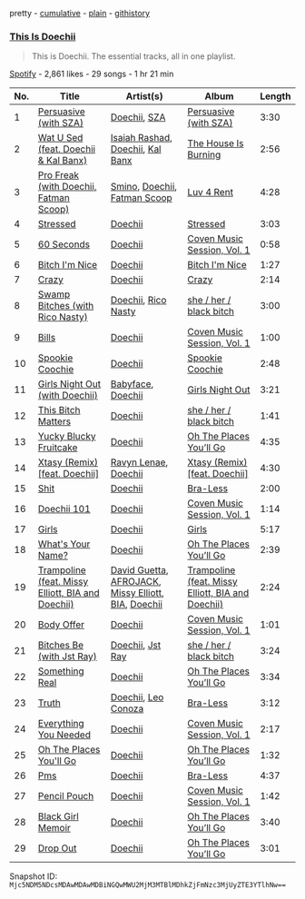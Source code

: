 pretty - [cumulative](/playlists/cumulative/37i9dQZF1DZ06evO2IQ4xi.md) - [plain](/playlists/plain/37i9dQZF1DZ06evO2IQ4xi) - [githistory](https://github.githistory.xyz/mackorone/spotify-playlist-archive/blob/main/playlists/plain/37i9dQZF1DZ06evO2IQ4xi)

### [This Is Doechii](https://open.spotify.com/playlist/37i9dQZF1DZ06evO2IQ4xi)

> This is Doechii\. The essential tracks, all in one playlist.

[Spotify](https://open.spotify.com/user/spotify) - 2,861 likes - 29 songs - 1 hr 21 min

| No. | Title | Artist(s) | Album | Length |
|---|---|---|---|---|
| 1 | [Persuasive \(with SZA\)](https://open.spotify.com/track/67v2UHujFruxWrDmjPYxD6) | [Doechii](https://open.spotify.com/artist/4E2rKHVDssGJm2SCDOMMJB), [SZA](https://open.spotify.com/artist/7tYKF4w9nC0nq9CsPZTHyP) | [Persuasive \(with SZA\)](https://open.spotify.com/album/7LYy99hyg4eHQeYkKPuS6R) | 3:30 |
| 2 | [Wat U Sed \(feat\. Doechii & Kal Banx\)](https://open.spotify.com/track/0VYchQkqpeEyh95D1pWqy2) | [Isaiah Rashad](https://open.spotify.com/artist/6aaMZ3fcfLv4tEbmY7bjRM), [Doechii](https://open.spotify.com/artist/4E2rKHVDssGJm2SCDOMMJB), [Kal Banx](https://open.spotify.com/artist/2TYRz7cFNZNPLUWRijsJNL) | [The House Is Burning](https://open.spotify.com/album/6TQ8nqw43uUOWu7Yqp58ko) | 2:56 |
| 3 | [Pro Freak \(with Doechii, Fatman Scoop\)](https://open.spotify.com/track/16jl1W58vcK8Jd5ZGbvd5f) | [Smino](https://open.spotify.com/artist/1ybINI1qPiFbwDXamRtwxD), [Doechii](https://open.spotify.com/artist/4E2rKHVDssGJm2SCDOMMJB), [Fatman Scoop](https://open.spotify.com/artist/15GGbJKqC6w0VYyAJtjej6) | [Luv 4 Rent](https://open.spotify.com/album/6dtDTbVBQ9QwsNaqEnjsOT) | 4:28 |
| 4 | [Stressed](https://open.spotify.com/track/0VgFUdSwF7cdQMixbHIXzD) | [Doechii](https://open.spotify.com/artist/4E2rKHVDssGJm2SCDOMMJB) | [Stressed](https://open.spotify.com/album/5c83fHwumoUMJpwvPmVCX8) | 3:03 |
| 5 | [60 Seconds](https://open.spotify.com/track/1NNwTBL6vDgSw14UDGWOte) | [Doechii](https://open.spotify.com/artist/4E2rKHVDssGJm2SCDOMMJB) | [Coven Music Session, Vol\. 1](https://open.spotify.com/album/5eXvrU5hvCyxZmOdVDVRSc) | 0:58 |
| 6 | [Bitch I'm Nice](https://open.spotify.com/track/7u5fFWlc7P46XWECmhyqNo) | [Doechii](https://open.spotify.com/artist/4E2rKHVDssGJm2SCDOMMJB) | [Bitch I'm Nice](https://open.spotify.com/album/1XME8elbyGZ3cmhq3rb7Vg) | 1:27 |
| 7 | [Crazy](https://open.spotify.com/track/2b1MCbfwRZ1teOX1vSm4Xt) | [Doechii](https://open.spotify.com/artist/4E2rKHVDssGJm2SCDOMMJB) | [Crazy](https://open.spotify.com/album/2a8cs4ziDk29KUAdUhHwQB) | 2:14 |
| 8 | [Swamp Bitches \(with Rico Nasty\)](https://open.spotify.com/track/2aOG6jVZnTqZwEhjGTcFMM) | [Doechii](https://open.spotify.com/artist/4E2rKHVDssGJm2SCDOMMJB), [Rico Nasty](https://open.spotify.com/artist/2OaHYHb2XcFPvqL3VsyPzU) | [she / her / black bitch](https://open.spotify.com/album/0MndM4dEwGOjtuKE1aP2Tb) | 3:00 |
| 9 | [Bills](https://open.spotify.com/track/5LPXCjLSAPxTmOTSx4n308) | [Doechii](https://open.spotify.com/artist/4E2rKHVDssGJm2SCDOMMJB) | [Coven Music Session, Vol\. 1](https://open.spotify.com/album/5eXvrU5hvCyxZmOdVDVRSc) | 1:00 |
| 10 | [Spookie Coochie](https://open.spotify.com/track/3QKKtAgmUkgt4uKpX5Hmlf) | [Doechii](https://open.spotify.com/artist/4E2rKHVDssGJm2SCDOMMJB) | [Spookie Coochie](https://open.spotify.com/album/46RN9zImhSX796Prj1VDkR) | 2:48 |
| 11 | [Girls Night Out \(with Doechii\)](https://open.spotify.com/track/74FInvmyz8taG35p8QYU6J) | [Babyface](https://open.spotify.com/artist/3aVoqlJOYx31lH1gibGDt3), [Doechii](https://open.spotify.com/artist/4E2rKHVDssGJm2SCDOMMJB) | [Girls Night Out](https://open.spotify.com/album/20BluhELkpoDsYhUOpUMye) | 3:21 |
| 12 | [This Bitch Matters](https://open.spotify.com/track/6o7XKljPp21NuqMwqAcDRP) | [Doechii](https://open.spotify.com/artist/4E2rKHVDssGJm2SCDOMMJB) | [she / her / black bitch](https://open.spotify.com/album/0MndM4dEwGOjtuKE1aP2Tb) | 1:41 |
| 13 | [Yucky Blucky Fruitcake](https://open.spotify.com/track/1j3SdMJfeRJXycCp50boYE) | [Doechii](https://open.spotify.com/artist/4E2rKHVDssGJm2SCDOMMJB) | [Oh The Places You’ll Go](https://open.spotify.com/album/0VV963BfZvQmjzZ14ai7Gu) | 4:35 |
| 14 | [Xtasy \(Remix\) \[feat\. Doechii\]](https://open.spotify.com/track/610faOY46uYOBi3KXazpSj) | [Ravyn Lenae](https://open.spotify.com/artist/5RTLRtXjbXI2lSXc6jxlAz), [Doechii](https://open.spotify.com/artist/4E2rKHVDssGJm2SCDOMMJB) | [Xtasy \(Remix\) \[feat\. Doechii\]](https://open.spotify.com/album/4Wofyf34UgjYpqwPAELW7n) | 4:30 |
| 15 | [Shit](https://open.spotify.com/track/5A1brlnMQDvsDl9W2IOY69) | [Doechii](https://open.spotify.com/artist/4E2rKHVDssGJm2SCDOMMJB) | [Bra\-Less](https://open.spotify.com/album/37qnx9fyIcMonemFUpDwNv) | 2:00 |
| 16 | [Doechii 101](https://open.spotify.com/track/5B1nejtbQUzQXJpgzlLd31) | [Doechii](https://open.spotify.com/artist/4E2rKHVDssGJm2SCDOMMJB) | [Coven Music Session, Vol\. 1](https://open.spotify.com/album/5eXvrU5hvCyxZmOdVDVRSc) | 1:14 |
| 17 | [Girls](https://open.spotify.com/track/7zV60o01JXW3Hff1xgTHOX) | [Doechii](https://open.spotify.com/artist/4E2rKHVDssGJm2SCDOMMJB) | [Girls](https://open.spotify.com/album/1Y8LXsmhhG4XtEo150UCo9) | 5:17 |
| 18 | [What's Your Name?](https://open.spotify.com/track/3MLvQJFO1ofeMnrz5tS1RE) | [Doechii](https://open.spotify.com/artist/4E2rKHVDssGJm2SCDOMMJB) | [Oh The Places You’ll Go](https://open.spotify.com/album/0VV963BfZvQmjzZ14ai7Gu) | 2:39 |
| 19 | [Trampoline \(feat\. Missy Elliott, BIA and Doechii\)](https://open.spotify.com/track/0gIVNoo3H05GyR4ExxmQOa) | [David Guetta](https://open.spotify.com/artist/1Cs0zKBU1kc0i8ypK3B9ai), [AFROJACK](https://open.spotify.com/artist/4D75GcNG95ebPtNvoNVXhz), [Missy Elliott](https://open.spotify.com/artist/2wIVse2owClT7go1WT98tk), [BIA](https://open.spotify.com/artist/6veh5zbFpm31XsPdjBgPER), [Doechii](https://open.spotify.com/artist/4E2rKHVDssGJm2SCDOMMJB) | [Trampoline \(feat\. Missy Elliott, BIA and Doechii\)](https://open.spotify.com/album/2Pr2gqGNGdyyqUMCkQ0V2V) | 2:24 |
| 20 | [Body Offer](https://open.spotify.com/track/5hkfoVa5xBk7mOAXbVzroj) | [Doechii](https://open.spotify.com/artist/4E2rKHVDssGJm2SCDOMMJB) | [Coven Music Session, Vol\. 1](https://open.spotify.com/album/5eXvrU5hvCyxZmOdVDVRSc) | 1:01 |
| 21 | [Bitches Be \(with Jst Ray\)](https://open.spotify.com/track/24CY4TWscXoyZRrmsQdiq1) | [Doechii](https://open.spotify.com/artist/4E2rKHVDssGJm2SCDOMMJB), [Jst Ray](https://open.spotify.com/artist/4A2ptrgQSJtQrbfltEpoCR) | [she / her / black bitch](https://open.spotify.com/album/0MndM4dEwGOjtuKE1aP2Tb) | 3:24 |
| 22 | [Something Real](https://open.spotify.com/track/2Xrc2SOmcCHi9Fx5PynXVe) | [Doechii](https://open.spotify.com/artist/4E2rKHVDssGJm2SCDOMMJB) | [Oh The Places You’ll Go](https://open.spotify.com/album/0VV963BfZvQmjzZ14ai7Gu) | 3:34 |
| 23 | [Truth](https://open.spotify.com/track/0IKtWsq2bcDtnwExB1qPcS) | [Doechii](https://open.spotify.com/artist/4E2rKHVDssGJm2SCDOMMJB), [Leo Conoza](https://open.spotify.com/artist/1anM50N1LFZc279qfqE9qS) | [Bra\-Less](https://open.spotify.com/album/37qnx9fyIcMonemFUpDwNv) | 3:12 |
| 24 | [Everything You Needed](https://open.spotify.com/track/1qn7230d9Ky4xkrV5eH0E7) | [Doechii](https://open.spotify.com/artist/4E2rKHVDssGJm2SCDOMMJB) | [Coven Music Session, Vol\. 1](https://open.spotify.com/album/5eXvrU5hvCyxZmOdVDVRSc) | 2:17 |
| 25 | [Oh The Places You'll Go](https://open.spotify.com/track/3yO5tcTaJcJwoWdlPfcacz) | [Doechii](https://open.spotify.com/artist/4E2rKHVDssGJm2SCDOMMJB) | [Oh The Places You’ll Go](https://open.spotify.com/album/0VV963BfZvQmjzZ14ai7Gu) | 1:32 |
| 26 | [Pms](https://open.spotify.com/track/1bkrjP1Ng2W4k2xC48PKzc) | [Doechii](https://open.spotify.com/artist/4E2rKHVDssGJm2SCDOMMJB) | [Bra\-Less](https://open.spotify.com/album/37qnx9fyIcMonemFUpDwNv) | 4:37 |
| 27 | [Pencil Pouch](https://open.spotify.com/track/2kJ0e9Oxfl56GMhzACflTS) | [Doechii](https://open.spotify.com/artist/4E2rKHVDssGJm2SCDOMMJB) | [Coven Music Session, Vol\. 1](https://open.spotify.com/album/5eXvrU5hvCyxZmOdVDVRSc) | 1:42 |
| 28 | [Black Girl Memoir](https://open.spotify.com/track/6TmMjGz6kN1gHq1TCzkL6Z) | [Doechii](https://open.spotify.com/artist/4E2rKHVDssGJm2SCDOMMJB) | [Oh The Places You’ll Go](https://open.spotify.com/album/0VV963BfZvQmjzZ14ai7Gu) | 3:40 |
| 29 | [Drop Out](https://open.spotify.com/track/2CurM6dvt60EhRzNrU14EE) | [Doechii](https://open.spotify.com/artist/4E2rKHVDssGJm2SCDOMMJB) | [Oh The Places You’ll Go](https://open.spotify.com/album/0VV963BfZvQmjzZ14ai7Gu) | 3:01 |

Snapshot ID: `Mjc5NDM5NDcsMDAwMDAwMDBiNGQwMWU2MjM3MTBlMDhkZjFmNzc3MjUyZTE3YTlhNw==`
